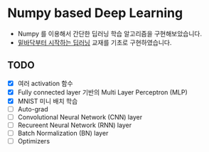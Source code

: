 # Numpy based Deep Learning

- Numpy 를 이용해서 간단한 딥러닝 학습 알고리즘을 구현해보았습니다.
- [밑바닥부터 시작하는 딥러닝](http://www.kyobobook.co.kr/product/detailViewKor.laf?mallGb=KOR&ejkGb=KOR&barcode=9788968484636) 교재를 기초로 구현하였습니다.


## TODO

- [x] 여러 activation 함수
- [x] Fully connected layer 기반의 Multi Layer Perceptron (MLP)
- [x] MNIST 미니 배치 학습
- [ ] Auto-grad
- [ ] Convolutional Neural Network (CNN) layer
- [ ] Recureent Neural Network (RNN) layer
- [ ] Batch Normalization (BN) layer
- [ ] Optimizers
